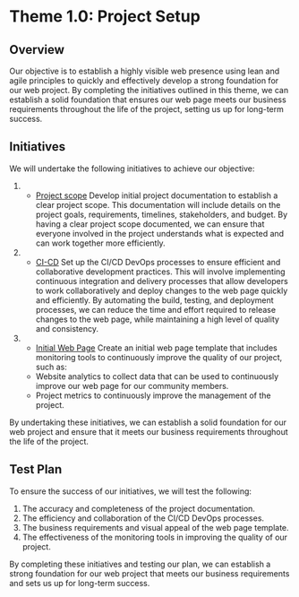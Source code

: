 # Theme 1.0: Project Setup

## Overview
Our objective is to establish a highly visible web presence using lean and agile principles to quickly and effectively develop a strong foundation for our web project. By completing the initiatives outlined in this theme, we can establish a solid foundation that ensures our web page meets our business requirements throughout the life of the project, setting us up for long-term success.

## Initiatives


We will undertake the following initiatives to achieve our objective:

1. * [Project scope](initiatives/initiative_devops.md)  Develop initial project documentation to establish a clear project scope. This documentation will include details on the project goals, requirements, timelines, stakeholders, and budget. By having a clear project scope documented, we can ensure that everyone involved in the project understands what is expected and can work together more efficiently.

2. * [CI-CD](initiatives/initiative_devops.md)  Set up the CI/CD DevOps processes to ensure efficient and collaborative development practices. This will involve implementing continuous integration and delivery processes that allow developers to work collaboratively and deploy changes to the web page quickly and efficiently. By automating the build, testing, and deployment processes, we can reduce the time and effort required to release changes to the web page, while maintaining a high level of quality and consistency.

3. * [Initial Web Page](initiatives/initiative_devops.md)   Create an initial web page template that includes monitoring tools to continuously improve the quality of our project, such as:
    - Website analytics to collect data that can be used to continuously improve our web page for our community members.
    - Project metrics to continuously improve the management of the project.

By undertaking these initiatives, we can establish a solid foundation for our web project and ensure that it meets our business requirements throughout the life of the project.


## Test Plan
To ensure the success of our initiatives, we will test the following:

1. The accuracy and completeness of the project documentation.
2. The efficiency and collaboration of the CI/CD DevOps processes.
3. The business requirements and visual appeal of the web page template.
4. The effectiveness of the monitoring tools in improving the quality of our project.

By completing these initiatives and testing our plan, we can establish a strong foundation for our web project that meets our business requirements and sets us up for long-term success.
